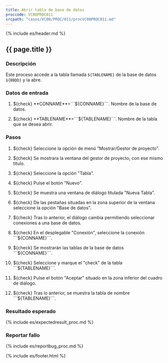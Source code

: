 ```yaml
---
title: Abrir tabla de base de datos
proccode: VC00PROC011
srcpath: "casos/VC00/PROC/011/procVC00PROC011.md"
---
```


{% include es/header.md %}

## {{ page.title }}

### Descripción

Este proceso accede a la tabla llamada ```${TABLENAME}``` de la base de datos ```${BBDD}``` y la abre.

### Datos de entrada

1. ${check} **CONNAME**=```${CONNAME}```. Nombre de la base de datos.

2. ${check} **TABLENAME**=```${TABLENAME}```. Nombre de la tabla que se desea abrir.


### Pasos
1. ${check} Seleccione la opción de menú "Mostrar/Gestor de proyecto".

3. ${check} Se mostrara la ventana del gestor de proyecto, con ese mismo título.

4. ${check} Seleccione la opción "Tabla".

5. ${check} Pulse el botón "Nuevo". 

6. ${check} Se muestra una ventana de diálogo titulada "Nueva Tabla". 

7. ${check} De las pestañas situadas en la zona superior de la ventana seleccione la opción "Base de datos".

8. ${check} Tras lo anterior, el diálogo cambia permitiendo seleccionar conexiones a una base de datos.
   
9. ${check} En el desplegable "Conexión", seleccione la conexión ```${CONNAME}```.
   
10. ${check} Se mostrarán las tablas de la base de datos ```${CONNAME}```.

11. ${check} Seleccione y marque el "check" de la tabla ```${TABLENAME}```.

12. ${check} Pulse el botón "Aceptar" situado en la zona inferior del cuadro de diálogo.

13. ${check} Tras lo anterior, se muestra la tabla de nombre ```${TABLENAME}```.

### Resultado esperado

{% include es/expectedresult_proc.md %}

### Reportar fallo

{% include es/reportbug_proc.md %}

{% include es/footer.html %}
